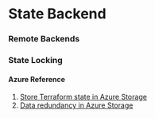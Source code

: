 # State Backend

### Remote Backends

### State Locking



#### Azure Reference

1. [Store Terraform state in Azure Storage](https://learn.microsoft.com/en-us/azure/developer/terraform/store-state-in-azure-storage?tabs=azure-cli)
2. [Data redundancy in Azure Storage](https://learn.microsoft.com/en-us/azure/storage/common/storage-redundancy)

